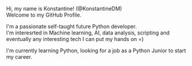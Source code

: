 Hi, my name is Konstantine! (@KonstantineDM)  
Welcome to my GitHub Profile.  

I'm a passionate self-taught future Python developer.  
I'm interesrted in Machine learning, AI, data analysis, scripting and eventually any interesting tech I can put my hands on =)  

I'm currently learning Python, looking for a job as a Python Junior to start my career.  
